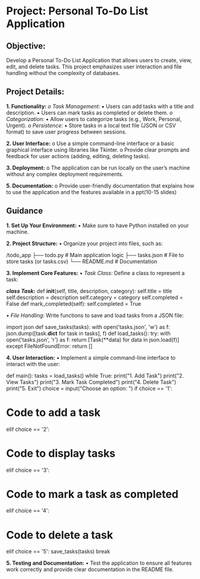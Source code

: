 # Project: Personal To-Do List Application
## Objective:
Develop a Personal To-Do List Application that allows users to create, view, edit, and delete tasks. This project emphasizes user interaction and file handling without the complexity of databases.
## Project Details:
**1. Functionality:**
_o Task Management:_
▪ Users can add tasks with a title and description.
▪ Users can mark tasks as completed or delete them.
_o Categorization:_
▪ Allow users to categorize tasks (e.g., Work, Personal, Urgent).
_o Persistence:_
▪ Store tasks in a local text file (JSON or CSV format) to save user progress between sessions.

**2. User Interface:**
o Use a simple command-line interface or a basic graphical interface using libraries like Tkinter.
o Provide clear prompts and feedback for user actions (adding, editing, deleting tasks).

**3. Deployment:**
o The application can be run locally on the user’s machine without any complex deployment requirements.

**5. Documentation:**
o Provide user-friendly documentation that explains how to use the application and the features available in a ppt(10-15 slides)

## Guidance
**1. Set Up Your Environment:**
• Make sure to have Python installed on your machine.

**2. Project Structure:**
• Organize your project into files, such as:

/todo_app
├── todo.py        # Main application logic
├── tasks.json     # File to store tasks (or tasks.csv)
└── README.md      # Documentation

**3. Implement Core Features:**
• _Task Class:_ Define a class to represent a task:

_**class Task:**_
def __init__(self, title, description, category):
self.title = title
self.description = description
self.category = category
self.completed = False
def mark_completed(self):
self.completed = True

• _File Handling:_ Write functions to save and load tasks from a JSON file:

import json
def save_tasks(tasks):
with open('tasks.json', 'w') as f:
json.dump([task.__dict__ for task in tasks], f)
def load_tasks():
try:
with open('tasks.json', 'r') as f:
return [Task(**data) for data in json.load(f)]
except FileNotFoundError:
return []

**4. User Interaction:**
• Implement a simple command-line interface to interact with the user:

def main():
tasks = load_tasks()
while True:
print("1. Add Task")
print("2. View Tasks")
print("3. Mark Task Completed")
print("4. Delete Task")
print("5. Exit")
choice = input("Choose an option: ")
if choice == '1':
# Code to add a task
elif choice == '2':
# Code to display tasks
elif choice == '3':
# Code to mark a task as completed
elif choice == '4':
# Code to delete a task
elif choice == '5':
save_tasks(tasks)
break

**5. Testing and Documentation:**
• Test the application to ensure all features work correctly and provide clear documentation in the README file.
